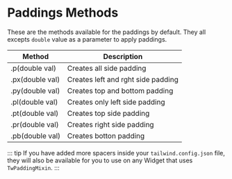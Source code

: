 # Paddings Methods

These are the methods available for the paddings by default. They all excepts `double` value as a parameter to apply paddings.

| Method          | Description                        |
| --------------- | ---------------------------------- |
| .p(double val)  | Creates all side padding           |
| .px(double val) | Creates left and rght side padding |
| .py(double val) | Creates top and bottom padding     |
| .pl(double val) | Creates only left side padding     |
| .pt(double val) | Creates top side padding           |
| .pr(double val) | Creates right side padding         |
| .pb(double val) | Creates botton padding             |

::: tip
If you have added more spacers inside your `tailwind.config.json` file, they will also be available for you to use on any Widget that uses `TwPaddingMixin`.
:::
